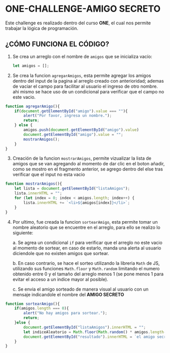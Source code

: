 # ONE-CHALLENGE-AMIGO SECRETO

Este challenge es realizado dentro del curso **ONE**, el cual nos permite trabajar la lógica de programación.

## ¿CÓMO FUNCIONA EL CÓDIGO?

1. Se crea un arreglo con el nombre de `amigos` que se inicializa vacío:

   ```js
   let amigos = [];
   ```
2. Se crea la funcion `agregarAmigos`, esta permite agregar los amigos dentro del input de la pagina al arreglo creado con anterioridad; ademas de vaciar el campo para facilitar al usuario el ingreso de otro nombre. ahi mismo se hace uso de un condicional para verificar que el campo no este vacio.

```js
function agregarAmigo(){
    if(document.getElementById("amigo").value === ""){
        alert("Por favor, ingresa un nombre.");
        return;
    } else {
        amigos.push(document.getElementById("amigo").value)
        document.getElementById("amigo").value = "";
        mostrarAmigos();
    }
}
```
3. Creación de la funcion `mostrarAmigos`, permite vizualizar la lista de amigos que se van agregando al momento de dar clic en el boton añadir, como se mostro en el fragmento anterior, se agrego dentro del else tras verificar que el input no esta vacio

```js
function mostrarAmigos(){
    let lista = document.getElementById("listaAmigos");
    lista.innerHTML = ""; 
    for (let index = 0; index < amigos.length; index++) {
        lista.innerHTML += `<li>${amigos[index]}</li>`;
    }
}
```
4. Por ultimo, fue creada la funcion `sortearAmigo`, esta permite tomar un nombre aleatorio que se encuentre en el arreglo, para ello se realizo lo siguiente:

   a. Se agrea un condicional `if` para verificar que el arreglo no este vacio al momento de sortear, en caso de estarlo, manda una alerta al usuario diciendole que no existen amigos que sortear.

   b. En caso contrario, se hace el sorteo utilizando la libreria `Math` de JS, utilizando sus funciones `Math.floor` y `Math.random` limitando el numero obtenido entre 0 y el tamaño del arreglo menos 1 (se pone menos 1 para evitar el acceso a un indice mayor al posible).

   c. Se envia el amigo sorteado de manera visual al usuario con un mensaje indicandole el nombre del **AMIGO SECRETO**

```js
function sortearAmigo(){
    if(amigos.length === 0){
        alert("No hay amigos para sortear.");
        return;
    }else {
        document.getElementById("listaAmigos").innerHTML = "";
        let indiceAleatorio = Math.floor(Math.random() * amigos.length-1);
        document.getElementById("resultado").innerHTML = `el amigo secreto es: ${amigos[indiceAleatorio]}`;
    }
}
```
